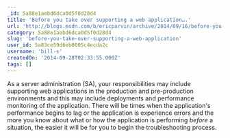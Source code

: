 ```yaml
---
_id: 5a88e1aebd6dca0d5f0d28d4
title: 'Before you take over supporting a web application….'
url: 'http://blogs.msdn.com/b/ericparvin/archive/2014/09/16/before-you-take-over-supporting-a-web-application.aspx'
category: 5a88e1aebd6dca0d5f0d28d4
slug: 'before-you-take-over-supporting-a-web-application'
user_id: 5a83ce59d6eb0005c4ecda2c
username: 'bill-s'
createdOn: '2014-09-28T02:33:55.000Z'
tags: []
---
```


As a server administration (SA), your responsibilities may include supporting web applications in the production and pre-production environments and this may include deployments and performance monitoring of the application. There will be times when the application's performance begins to lag or the application is experience errors and the more you know about what or how the application is performing *before* a situation, the easier it will be for you to begin the troubleshooting process.
